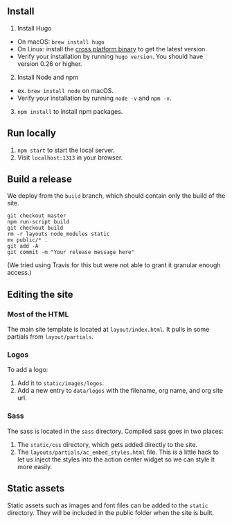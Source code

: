 ## Install

1. Install Hugo
  * On macOS: `brew install hugo`
  * On Linux: install the [cross platform binary](https://gohugo.io/getting-started/installing/#quick-install) to get the latest version.
  * Verify your installation by running `hugo version`. You should have version 0.26 or higher.
2. Install Node and npm
  * ex. `brew install node` on macOS.
  * Verify your installation by running `node -v` and `npm -v`.
3. `npm install` to install npm packages.

## Run locally

1. `npm start` to start the local server.
2. Visit `localhost:1313` in your browser.

## Build a release

We deploy from the `build` branch, which should contain only the build of the site.

```
git checkout master
npm run-script build
git checkout build
rm -r layouts node_modules static
mv public/* .
git add -A
git commit -m "Your release message here"
```

(We tried using Travis for this but were not able to grant it granular enough access.)

## Editing the site

### Most of the HTML
The main site template is located at `layout/index.html`. It pulls in some partials from `layout/partials`.

### Logos
To add a logo:

1. Add it to `static/images/logos`.
2. Add a new entry to `data/logos` with the filename, org name, and org site url.

### Sass
The sass is located in the `sass` directory. Compiled sass goes in two places:

1. The `static/css` directory, which gets added directly to the site.
2. The `layouts/partials/ac_embed_styles.html` file. This is a little hack to let us inject the styles into the action center widget so we can style it more easily.

## Static assets
Static assets such as images and font files can be added to the `static` directory. They will be included in the public folder when the site is built.  
